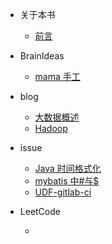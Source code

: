 - 关于本书

  - [前言](README.md)

- BrainIdeas

  - [mama 手工](BrainIdeas/mama手工.md)

- blog

  - [大数据概述](blog/大数据概述.md)
  - [Hadoop](blog/Hadoop.md)

- issue

  - [Java 时间格式化](issue/Java时间格式化.md)
  - [mybatis 中#与\$](issue/mybatis中%23与$.md)
  - [UDF-gitlab-ci](issue/UDF-gitlab-ci.md)

- LeetCode

  <!-- 1. [两个数相加]()
  1. -->

  -
